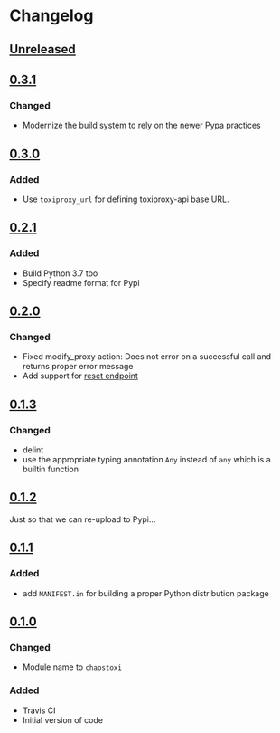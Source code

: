 # Changelog

## [Unreleased][]

[Unreleased]: https://github.com/chaostoolkit-incubator/chaostoolkit-toxiproxy/compare/0.3.1...HEAD

## [0.3.1][]

[0.3.1]: https://github.com/chaostoolkit-incubator/chaostoolkit-toxiproxy/compare/0.3.0...0.3.1

### Changed

- Modernize the build system to rely on the newer Pypa practices

## [0.3.0][]

[0.3.0]: https://github.com/chaostoolkit-incubator/chaostoolkit-toxiproxy/compare/0.2.1...0.3.0

### Added

- Use `toxiproxy_url` for defining toxiproxy-api base URL.

## [0.2.1][]

[0.2.1]: https://github.com/chaostoolkit-incubator/chaostoolkit-toxiproxy/compare/0.2.0...0.2.1

### Added

- Build Python 3.7 too
- Specify readme format for Pypi

## [0.2.0][]

[0.2.0]: https://github.com/chaostoolkit-incubator/chaostoolkit-toxiproxy/compare/0.1.3...0.2.0

### Changed

- Fixed modify_proxy action: Does not error on a successful call and returns proper error message
- Add support for [reset endpoint](https://github.com/Shopify/toxiproxy#endpoints)

## [0.1.3][]

[0.1.3]: https://github.com/chaostoolkit-incubator/chaostoolkit-toxiproxy/compare/0.1.2...0.1.3

### Changed

-   delint
-   use the appropriate typing annotation `Any` instead of `any` which is a builtin
    function

## [0.1.2][]

[0.1.2]: https://github.com/chaostoolkit-incubator/chaostoolkit-toxiproxy/compare/0.1.1...0.1.2

Just so that we can re-upload to Pypi...

## [0.1.1][]

[0.1.1]: https://github.com/chaostoolkit-incubator/chaostoolkit-toxiproxy/compare/0.1.0...0.1.1

### Added

-   add `MANIFEST.in` for building a proper Python distribution package

## [0.1.0][]

[0.1.0]: https://github.com/chaostoolkit-incubator/chaostoolkit-toxiproxy/compare/51c126...0.1.0

### Changed

-   Module name to `chaostoxi`

### Added

-   Travis CI
-   Initial version of code
